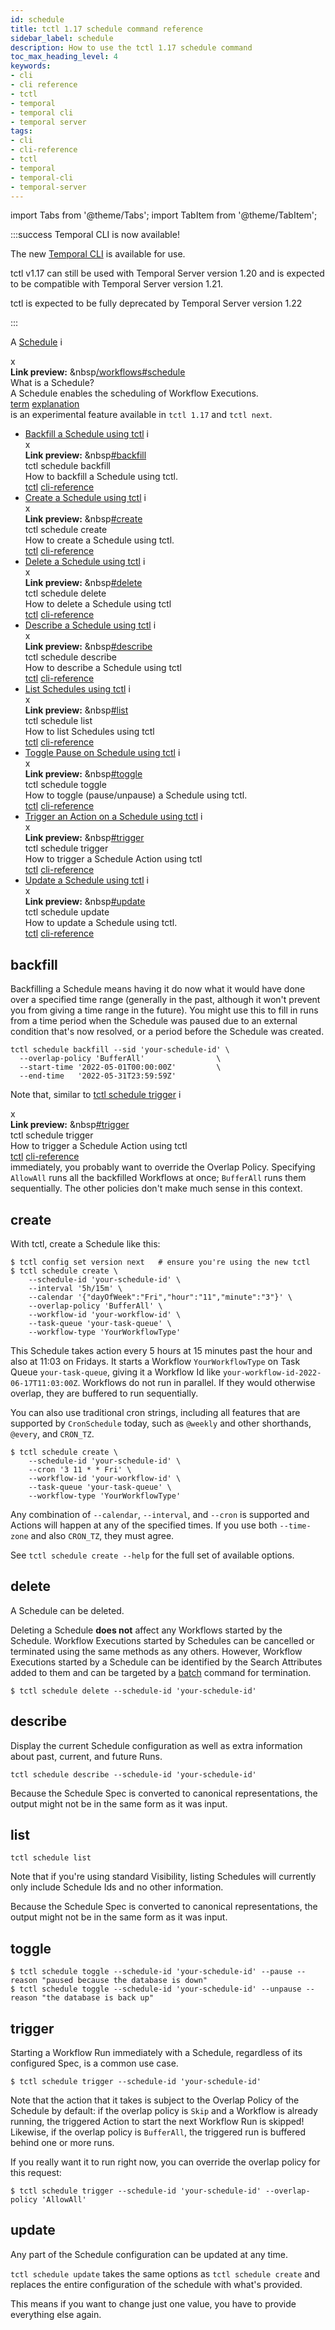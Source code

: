 ```yaml
---
id: schedule
title: tctl 1.17 schedule command reference
sidebar_label: schedule
description: How to use the tctl 1.17 schedule command
toc_max_heading_level: 4
keywords:
- cli
- cli reference
- tctl
- temporal
- temporal cli
- temporal server
tags:
- cli
- cli-reference
- tctl
- temporal
- temporal-cli
- temporal-server
---
```


<!-- THIS FILE IS GENERATED. DO NOT EDIT THIS FILE DIRECTLY -->

import Tabs from '@theme/Tabs';
import TabItem from '@theme/TabItem';

:::success Temporal CLI is now available!

The new [Temporal CLI](/cli) is available for use.

tctl v1.17 can still be used with Temporal Server version 1.20 and is expected to be compatible with Temporal Server version 1.21.

tctl is expected to be fully deprecated by Temporal Server version 1.22

:::

A [Schedule](/workflows#schedule) <span id="i-b3511ee1-eb57-4069-9890-fa4ec963bfe3" class="clickable-i clickable-link-preview">i</span><div id="preview-modal-b3511ee1-eb57-4069-9890-fa4ec963bfe3" class="preview-modal"><div class="modal-header"><div id="x-b3511ee1-eb57-4069-9890-fa4ec963bfe3" class="clickable-x clickable-link-preview">x</div><b>Link preview:</b>&nbsp;&nbsp<a href="/workflows#schedule">/workflows#schedule</a></div><div class="preview-modal-title">What is a Schedule?</div><div class="preview-modal-description">A Schedule enables the scheduling of Workflow Executions.</div><div class="preview-modal-tags"><a class="preview-modal-tag" href="/tags/term">term</a> <a class="preview-modal-tag" href="/tags/explanation">explanation</a></div></div> is an experimental feature available in `tctl 1.17` and `tctl next`.

- [Backfill a Schedule using tctl](#backfill) <span id="i-85c35f4f-96e6-49f8-ac8a-f60811563f6b" class="clickable-i clickable-link-preview">i</span><div id="preview-modal-85c35f4f-96e6-49f8-ac8a-f60811563f6b" class="preview-modal"><div class="modal-header"><div id="x-85c35f4f-96e6-49f8-ac8a-f60811563f6b" class="clickable-x clickable-link-preview">x</div><b>Link preview:</b>&nbsp;&nbsp<a href="#backfill">#backfill</a></div><div class="preview-modal-title">tctl schedule backfill</div><div class="preview-modal-description">How to backfill a Schedule using tctl.</div><div class="preview-modal-tags"><a class="preview-modal-tag" href="/tags/tctl">tctl</a> <a class="preview-modal-tag" href="/tags/cli-reference">cli-reference</a></div></div>
- [Create a Schedule using tctl](#create) <span id="i-baaa9bdd-3631-44be-b091-45fff3e85c19" class="clickable-i clickable-link-preview">i</span><div id="preview-modal-baaa9bdd-3631-44be-b091-45fff3e85c19" class="preview-modal"><div class="modal-header"><div id="x-baaa9bdd-3631-44be-b091-45fff3e85c19" class="clickable-x clickable-link-preview">x</div><b>Link preview:</b>&nbsp;&nbsp<a href="#create">#create</a></div><div class="preview-modal-title">tctl schedule create</div><div class="preview-modal-description">How to create a Schedule using tctl.</div><div class="preview-modal-tags"><a class="preview-modal-tag" href="/tags/tctl">tctl</a> <a class="preview-modal-tag" href="/tags/cli-reference">cli-reference</a></div></div>
- [Delete a Schedule using tctl](#delete) <span id="i-e90749be-44e7-422a-926a-cd6b37f79c48" class="clickable-i clickable-link-preview">i</span><div id="preview-modal-e90749be-44e7-422a-926a-cd6b37f79c48" class="preview-modal"><div class="modal-header"><div id="x-e90749be-44e7-422a-926a-cd6b37f79c48" class="clickable-x clickable-link-preview">x</div><b>Link preview:</b>&nbsp;&nbsp<a href="#delete">#delete</a></div><div class="preview-modal-title">tctl schedule delete</div><div class="preview-modal-description">How to delete a Schedule using tctl</div><div class="preview-modal-tags"><a class="preview-modal-tag" href="/tags/tctl">tctl</a> <a class="preview-modal-tag" href="/tags/cli-reference">cli-reference</a></div></div>
- [Describe a Schedule using tctl](#describe) <span id="i-302c9e68-4159-467e-a19d-22a95cb03108" class="clickable-i clickable-link-preview">i</span><div id="preview-modal-302c9e68-4159-467e-a19d-22a95cb03108" class="preview-modal"><div class="modal-header"><div id="x-302c9e68-4159-467e-a19d-22a95cb03108" class="clickable-x clickable-link-preview">x</div><b>Link preview:</b>&nbsp;&nbsp<a href="#describe">#describe</a></div><div class="preview-modal-title">tctl schedule describe</div><div class="preview-modal-description">How to describe a Schedule using tctl</div><div class="preview-modal-tags"><a class="preview-modal-tag" href="/tags/tctl">tctl</a> <a class="preview-modal-tag" href="/tags/cli-reference">cli-reference</a></div></div>
- [List Schedules using tctl](#list) <span id="i-6bf9b44b-0635-4065-adf6-4908bb46a9fa" class="clickable-i clickable-link-preview">i</span><div id="preview-modal-6bf9b44b-0635-4065-adf6-4908bb46a9fa" class="preview-modal"><div class="modal-header"><div id="x-6bf9b44b-0635-4065-adf6-4908bb46a9fa" class="clickable-x clickable-link-preview">x</div><b>Link preview:</b>&nbsp;&nbsp<a href="#list">#list</a></div><div class="preview-modal-title">tctl schedule list</div><div class="preview-modal-description">How to list Schedules using tctl</div><div class="preview-modal-tags"><a class="preview-modal-tag" href="/tags/tctl">tctl</a> <a class="preview-modal-tag" href="/tags/cli-reference">cli-reference</a></div></div>
- [Toggle Pause on Schedule using tctl](#toggle) <span id="i-03f0d68b-888d-46c9-9e18-5b6dda221532" class="clickable-i clickable-link-preview">i</span><div id="preview-modal-03f0d68b-888d-46c9-9e18-5b6dda221532" class="preview-modal"><div class="modal-header"><div id="x-03f0d68b-888d-46c9-9e18-5b6dda221532" class="clickable-x clickable-link-preview">x</div><b>Link preview:</b>&nbsp;&nbsp<a href="#toggle">#toggle</a></div><div class="preview-modal-title">tctl schedule toggle</div><div class="preview-modal-description">How to toggle (pause/unpause) a Schedule using tctl.</div><div class="preview-modal-tags"><a class="preview-modal-tag" href="/tags/tctl">tctl</a> <a class="preview-modal-tag" href="/tags/cli-reference">cli-reference</a></div></div>
- [Trigger an Action on a Schedule using tctl](#trigger) <span id="i-e507c1b9-5e2e-4c76-a57e-5704dd8bf785" class="clickable-i clickable-link-preview">i</span><div id="preview-modal-e507c1b9-5e2e-4c76-a57e-5704dd8bf785" class="preview-modal"><div class="modal-header"><div id="x-e507c1b9-5e2e-4c76-a57e-5704dd8bf785" class="clickable-x clickable-link-preview">x</div><b>Link preview:</b>&nbsp;&nbsp<a href="#trigger">#trigger</a></div><div class="preview-modal-title">tctl schedule trigger</div><div class="preview-modal-description">How to trigger a Schedule Action using tctl</div><div class="preview-modal-tags"><a class="preview-modal-tag" href="/tags/tctl">tctl</a> <a class="preview-modal-tag" href="/tags/cli-reference">cli-reference</a></div></div>
- [Update a Schedule using tctl](#update) <span id="i-b1d2bd7b-9e6d-4242-ae2b-f4aa9d3a36ac" class="clickable-i clickable-link-preview">i</span><div id="preview-modal-b1d2bd7b-9e6d-4242-ae2b-f4aa9d3a36ac" class="preview-modal"><div class="modal-header"><div id="x-b1d2bd7b-9e6d-4242-ae2b-f4aa9d3a36ac" class="clickable-x clickable-link-preview">x</div><b>Link preview:</b>&nbsp;&nbsp<a href="#update">#update</a></div><div class="preview-modal-title">tctl schedule update</div><div class="preview-modal-description">How to update a Schedule using tctl.</div><div class="preview-modal-tags"><a class="preview-modal-tag" href="/tags/tctl">tctl</a> <a class="preview-modal-tag" href="/tags/cli-reference">cli-reference</a></div></div>

## backfill

Backfilling a Schedule means having it do now what it would have done over a specified time range (generally in the past, although it won't prevent you from giving a time range in the future).
You might use this to fill in runs from a time period when the Schedule was paused due to an external condition that's now resolved, or a period before the Schedule was created.

```shell
tctl schedule backfill --sid 'your-schedule-id' \
  --overlap-policy 'BufferAll'                \
  --start-time '2022-05-01T00:00:00Z'         \
  --end-time   '2022-05-31T23:59:59Z'
```

Note that, similar to [tctl schedule trigger](#trigger) <span id="i-b4a65bad-e499-47e1-9c68-c05ff684850a" class="clickable-i clickable-link-preview">i</span><div id="preview-modal-b4a65bad-e499-47e1-9c68-c05ff684850a" class="preview-modal"><div class="modal-header"><div id="x-b4a65bad-e499-47e1-9c68-c05ff684850a" class="clickable-x clickable-link-preview">x</div><b>Link preview:</b>&nbsp;&nbsp<a href="#trigger">#trigger</a></div><div class="preview-modal-title">tctl schedule trigger</div><div class="preview-modal-description">How to trigger a Schedule Action using tctl</div><div class="preview-modal-tags"><a class="preview-modal-tag" href="/tags/tctl">tctl</a> <a class="preview-modal-tag" href="/tags/cli-reference">cli-reference</a></div></div> immediately, you probably want to override the Overlap Policy.
Specifying `AllowAll` runs all the backfilled Workflows at once; `BufferAll` runs them sequentially.
The other policies don't make much sense in this context.

## create

With tctl, create a Schedule like this:

```shell
$ tctl config set version next   # ensure you're using the new tctl
$ tctl schedule create \
    --schedule-id 'your-schedule-id' \
    --interval '5h/15m' \
    --calendar '{"dayOfWeek":"Fri","hour":"11","minute":"3"}' \
    --overlap-policy 'BufferAll' \
    --workflow-id 'your-workflow-id' \
    --task-queue 'your-task-queue' \
    --workflow-type 'YourWorkflowType'
```

This Schedule takes action every 5 hours at 15 minutes past the hour and also at 11:03 on Fridays.
It starts a Workflow `YourWorkflowType` on Task Queue `your-task-queue`, giving it a Workflow Id like `your-workflow-id-2022-06-17T11:03:00Z`.
Workflows do not run in parallel.
If they would otherwise overlap, they are buffered to run sequentially.

You can also use traditional cron strings, including all features that are supported by `CronSchedule` today, such as `@weekly` and other shorthands, `@every`, and `CRON_TZ`.

```shell
$ tctl schedule create \
    --schedule-id 'your-schedule-id' \
    --cron '3 11 * * Fri' \
    --workflow-id 'your-workflow-id' \
    --task-queue 'your-task-queue' \
    --workflow-type 'YourWorkflowType'
```

Any combination of `--calendar`, `--interval`, and `--cron` is supported and Actions will happen at any of the specified times.
If you use both `--time-zone` and also `CRON_TZ`, they must agree.

See `tctl schedule create --help` for the full set of available options.

## delete

A Schedule can be deleted.

Deleting a Schedule **does not** affect any Workflows started by the Schedule.
Workflow Executions started by Schedules can be cancelled or terminated using the same methods as any others.
However, Workflow Executions started by a Schedule can be identified by the Search Attributes added to them and can be targeted by a [batch](/tctl-v1/batch/) command for termination.

```shell
$ tctl schedule delete --schedule-id 'your-schedule-id'
```

## describe

Display the current Schedule configuration as well as extra information about past, current, and future Runs.

```shell
tctl schedule describe --schedule-id 'your-schedule-id'
```

Because the Schedule Spec is converted to canonical representations, the output might not be in the same form as it was input.

## list

```shell
tctl schedule list
```

Note that if you're using standard Visibility, listing Schedules will currently only include Schedule Ids and no other information.

Because the Schedule Spec is converted to canonical representations, the output might not be in the same form as it was input.

## toggle

```shell
$ tctl schedule toggle --schedule-id 'your-schedule-id' --pause --reason "paused because the database is down"
$ tctl schedule toggle --schedule-id 'your-schedule-id' --unpause --reason "the database is back up"
```

## trigger

Starting a Workflow Run immediately with a Schedule, regardless of its configured Spec, is a common use case.

```shell
$ tctl schedule trigger --schedule-id 'your-schedule-id'
```

Note that the action that it takes is subject to the Overlap Policy of the Schedule by default: if the overlap policy is `Skip` and a Workflow is already running, the triggered Action to start the next Workflow Run is skipped!
Likewise, if the overlap policy is `BufferAll`, the triggered run is buffered behind one or more runs.

If you really want it to run right now, you can override the overlap policy for this request:

```shell
$ tctl schedule trigger --schedule-id 'your-schedule-id' --overlap-policy 'AllowAll'
```

## update

Any part of the Schedule configuration can be updated at any time.

`tctl schedule update` takes the same options as `tctl schedule create` and replaces the entire configuration of the schedule with what's provided.

This means if you want to change just one value, you have to provide everything else again.

